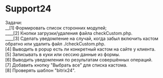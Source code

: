 # Support24


Задачи:  
__[1] Формировать список сторонних модулей;  
____[2] Кнопки загрузки/удаления файла checkCustom.php.  
____[3] Сделать уведомление на случай, когда забыл включить кастом обратно или удалить файл ./checkCustom.php.  
[4] Выводить в popup есть ли конкретный кастом на сайте у клиента.  
[5] Записывать в куки или сессию данные из формы.  
[6] Выводить уведомления по результатам совершённых операций.  
[7] Добавить кнопку "Выбрать все" для списка кастома.  
[8] Проверять шаблон "bitrix24".
